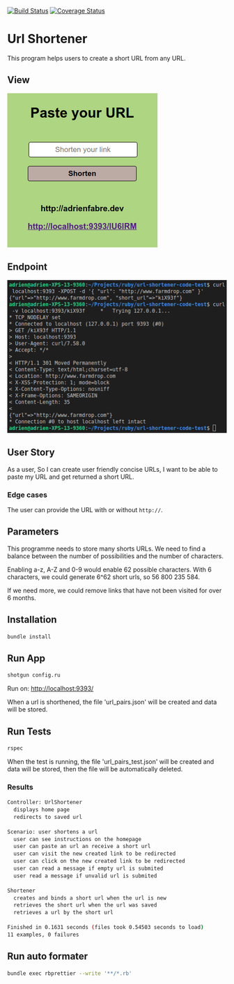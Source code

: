 [![Build Status](https://travis-ci.org/AdrienFabre/url-shortener.svg?branch=master)](https://travis-ci.org/AdrienFabre/url-shortener) [![Coverage Status](https://coveralls.io/repos/github/AdrienFabre/url-shortener/badge.svg?branch=master)](https://coveralls.io/github/AdrienFabre/url-shortener?branch=master)

# Url Shortener

This program helps users to create a short URL from any URL.

## View

![Screenshot-view.png](Screenshot-view.png)

## Endpoint

![Screenshot-command-line.png](Screenshot-command-line.png)

## User Story

As a user,
So I can create user friendly concise URLs,
I want to be able to paste my URL and get returned a short URL.

### Edge cases

The user can provide the URL with or without `http://`.

## Parameters

This programme needs to store many shorts URLs. We need to find a balance between the number of possibilities and the number of characters.

Enabling a-z, A-Z and 0-9 would enable 62 possible characters. With 6 characters, we could generate 6^62 short urls, so 56 800 235 584.

If we need more, we could remove links that have not been visited for over 6 months.

## Installation

```bash
bundle install
```

## Run App

```bash
shotgun config.ru
```

Run on: [http://localhost:9393/](http://localhost:9393/)

When a url is shorthened, the file 'url_pairs.json' will be created and data will be stored.

## Run Tests

```bash
rspec
```

When the test is running, the file 'url_pairs_test.json' will be created and data will be stored, then the file will be automatically deleted.

### Results

```bash
Controller: UrlShortener
  displays home page
  redirects to saved url

Scenario: user shortens a url
  user can see instructions on the homepage
  user can paste an url an receive a short url
  user can visit the new created link to be redirected
  user can click on the new created link to be redirected
  user can read a message if empty url is submited
  user read a message if unvalid url is submited

Shortener
  creates and binds a short url when the url is new
  retrieves the short url when the url was saved
  retrieves a url by the short url

Finished in 0.1631 seconds (files took 0.54503 seconds to load)
11 examples, 0 failures
```

## Run auto formater

```bash
bundle exec rbprettier --write '**/*.rb'
```
